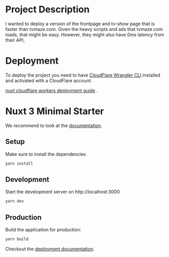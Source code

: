 # Project Description

I wanted to deploy a version of the frontpage and tv-show page that is faster than tvmaze.com. Given the heavy scripts 
and ads that tvmaze.com loads, that might be easy. However, they might also have 0ms latency from their API, 


# Deployment
To deploy the project you need to have [CloudFlare Wrangler CLI](https://developers.cloudflare.com/workers/cli-wrangler/install-update/) 
installed and activated with a CloudFlare account. 

[nuxt cloudflare workers deployment guide](https://v3.nuxtjs.org/guide/deployment/cloudflare) . 

# Nuxt 3 Minimal Starter

We recommend to look at the [documentation](https://v3.nuxtjs.org).

## Setup

Make sure to install the dependencies

```bash
yarn install
```

## Development

Start the development server on http://localhost:3000

```bash
yarn dev
```

## Production

Build the application for production:

```bash
yarn build
```

Checkout the [deployment documentation](https://v3.nuxtjs.org/docs/deployment).